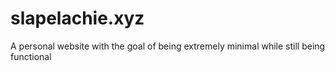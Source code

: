 # slapelachie.xyz

A personal website with the goal of being extremely minimal while still being functional
